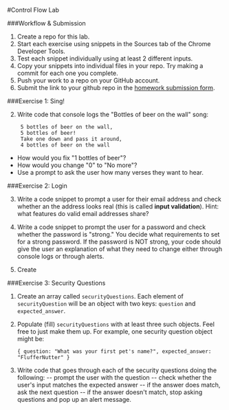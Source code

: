 #Control Flow Lab 

###Workflow & Submission   

1. Create a repo for this lab.
1. Start each exercise using snippets in the Sources tab of the Chrome Developer Tools.
1. Test each snippet individually using at least 2 different inputs.
1. Copy your snippets into individual files in your repo. Try making a commit for each one you complete.
1. Push your work to a repo on your GitHub account.
1. Submit the link to your github repo in the [homework submission form](https://docs.google.com/a/generalassemb.ly/forms/d/14rNXnDaq5X5Rvda-1BRZCl9YmkOoZzf7oxGBEZG_YJE/viewform).

###Exercise 1: Sing!

2. Write code that console logs the "Bottles of beer on the wall" song:

		5 bottles of beer on the wall,
		5 bottles of beer!
		Take one down and pass it around,
		4 bottles of beer on the wall


  * How would you fix "1 bottles of beer"?
  * How would you change "0" to "No more"?
  * Use a prompt to ask the user how many verses they want to hear.

###Exercise 2: Login

3. Write a code snippet to prompt a user for their email address and check whether an the address looks real (this is called **input validation**). Hint: what features do valid email addresses share?

4. Write a code snippet to prompt the user for a password and check whether the password is "strong." You decide what requirements to set for a strong password. If the password is NOT strong, your code should give the user an explanation of what they need to change either through console logs or through alerts.

5. Create 

###Exercise 3: Security Questions

1. Create an array called `securityQuestions`. Each element of `securityQuestion` will be an object with two keys: `question` and `expected_answer`. 
1. Populate (fill) `securityQuestions` with at least three such objects. Feel free to just make them up. For example, one security question object might be:     
	```
	{ question: "What was your first pet's name?", expected_answer: "FlufferNutter" }
	```


1. Write code that goes through each of the security questions doing the following:
  -- prompt the user with the question
  -- check whether the user's input matches the expected answer
  		-- if the answer does match, ask the next question
  		-- if the answer doesn't match, stop asking questions and pop up an alert message.
